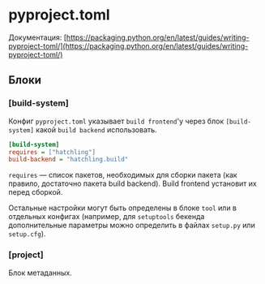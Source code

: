 # pyproject.toml

Документация: [https://packaging.python.org/en/latest/guides/writing-pyproject-toml/](https://packaging.python.org/en/latest/guides/writing-pyproject-toml/)

## Блоки

### \[build-system]

Конфиг `pyproject.toml` указывает `build frontend`'у через блок `[build-system]` какой `build backend` использовать.

```ini
[build-system]
requires = ["hatchling"]
build-backend = "hatchling.build"
```

`requires` — список пакетов, необходимых для сборки пакета (как правило, достаточно пакета build backend). Build frontend установит их перед сборкой.

Остальные настройки могут быть определены в блоке `tool` или в отдельных конфигах (например, для `setuptools` бекенда дополнительные параметры можно определить в файлах `setup.py` или `setup.cfg`).

### \[project]

Блок метаданных.
